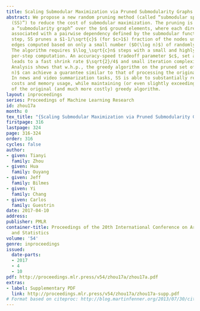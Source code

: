 ```yaml
---
title: Scaling Submodular Maximization via Pruned Submodularity Graphs
abstract: We propose a new random pruning method (called “submodular sparsification
  (SS)”) to reduce the cost of submodular maximization. The pruning is applied via
  a “submodularity graph” over the $n$ ground elements, where each directed edge is
  associated with a pairwise dependency defined by the submodular function. In each
  step, SS prunes a $1-1/\sqrt{c}$ (for $c>1$) fraction of the nodes using weights on
  edges computed based on only a small number ($O(\log n)$) of randomly sampled nodes.
  The algorithm requires $\log_\sqrt{c}n$ steps with a small and highly parallelizable
  per-step computation. An accuracy-speed tradeoff parameter $c$, set as $c = 8$,
  leads to a fast shrink rate $\sqrt{2}/4$ and small iteration complexity $\log_{2\sqrt{2}}n$.
  Analysis shows that w.h.p., the greedy algorithm on the pruned set of size $O(\log^2
  n)$ can achieve a guarantee similar to that of processing the original dataset.
  In news and video summarization tasks, SS is able to substantially reduce both computational
  costs and memory usage, while maintaining (or even slightly exceeding) the quality
  of the original (and much more costly) greedy algorithm.
layout: inproceedings
series: Proceedings of Machine Learning Research
id: zhou17a
month: 0
tex_title: "{Scaling Submodular Maximization via Pruned Submodularity Graphs}"
firstpage: 316
lastpage: 324
page: 316-324
order: 316
cycles: false
author:
- given: Tianyi
  family: Zhou
- given: Hua
  family: Ouyang
- given: Jeff
  family: Bilmes
- given: Yi
  family: Chang
- given: Carlos
  family: Guestrin
date: 2017-04-10
address: 
publisher: PMLR
container-title: Proceedings of the 20th International Conference on Artificial Intelligence
  and Statistics
volume: '54'
genre: inproceedings
issued:
  date-parts:
  - 2017
  - 4
  - 10
pdf: http://proceedings.mlr.press/v54/zhou17a/zhou17a.pdf
extras:
- label: Supplementary PDF
  link: http://proceedings.mlr.press/v54/zhou17a/zhou17a-supp.pdf
# Format based on citeproc: http://blog.martinfenner.org/2013/07/30/citeproc-yaml-for-bibliographies/
---
```

